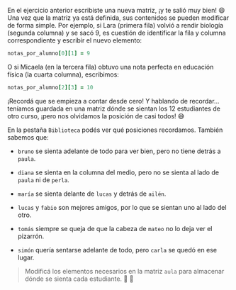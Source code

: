 En el ejercicio anterior escribiste una nueva matriz, ¡y te salió muy bien! :smile: Una vez que la matriz ya está definida, sus contenidos se pueden modificar de forma simple. Por ejemplo, si Lara (primera fila) volvió a rendir biología (segunda columna) y se sacó 9, es cuestión de identificar la fila y columna correspondiente y escribir el nuevo elemento:

```ruby
notas_por_alumno[0][1] = 9
```

O si Micaela (en la tercera fila) obtuvo una nota perfecta en educación física (la cuarta columna), escribimos:

```ruby
notas_por_alumno[2][3] = 10
```

¡Recordá que se empieza a contar desde cero! Y hablando de recordar... teníamos guardada en una matriz dónde se sientan los 12 estudiantes de otro curso, ¡pero nos olvidamos la posición de casi todos! :sweat_smile:

En la pestaña `Biblioteca` podés ver qué posiciones recordamos. También sabemos que:

* `bruno` se sienta adelante de todo para ver bien, pero no tiene detrás a `paula`.

* `diana` se sienta en la columna del medio, pero no se sienta al lado de `paula` ni de `perla`.

* `maría` se sienta delante de `lucas` y detrás de `ailén`.

* `lucas` y `fabio` son mejores amigos, por lo que se sientan uno al lado del otro.

* `tomás` siempre se queja de que la cabeza de `mateo` no lo deja ver el pizarrón.

* `simón` quería sentarse adelante de todo, pero `carla` se quedó en ese lugar.

> Modificá los elementos necesarios en la matriz `aula` para almacenar dónde se sienta cada estudiante. :raising_hand: :bow: